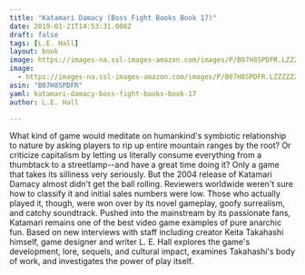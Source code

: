 ```yaml
---
title: "Katamari Damacy (Boss Fight Books Book 17)"
date: 2019-01-21T14:53:31.000Z
draft: false
tags: [L.E. Hall]
layout: book
image: https://images-na.ssl-images-amazon.com/images/P/B07H8SPDFR.LZZZZZZZ.jpg
image: 
  - https://images-na.ssl-images-amazon.com/images/P/B07H8SPDFR.LZZZZZZZ.jpg
asin: "B07H8SPDFR"
yaml: katamari-damacy-boss-fight-books-book-17
author: L.E. Hall

---
```


What kind of game would meditate on humankind's symbiotic relationship to nature by asking players to rip up entire mountain ranges by the root? Or criticize capitalism by letting us literally consume everything from a thumbtack to a streetlamp--and have a great time doing it? Only a game that takes its silliness very seriously. But the 2004 release of Katamari Damacy almost didn't get the ball rolling. Reviewers worldwide weren't sure how to classify it and initial sales numbers were low. Those who actually played it, though, were won over by its novel gameplay, goofy surrealism, and catchy soundtrack. Pushed into the mainstream by its passionate fans, Katamari remains one of the best video game examples of pure anarchic fun. Based on new interviews with staff including creator Keita Takahashi himself, game designer and writer L. E. Hall explores the game's development, lore, sequels, and cultural impact, examines Takahashi's body of work, and investigates the power of play itself.